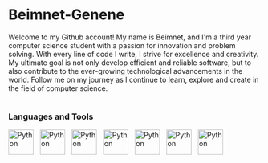 # Beimnet-Genene
Welcome to my Github account! My name is Beimnet, and I'm a third year computer science student with a passion for innovation and
problem solving. With every line of code I write, I strive for excellence and creativity. My ultimate goal is not only develop efficient
and reliable software, but to also contribute to the ever-growing technological advancements in the world. Follow me on my journey as I continue
to learn, explore and create in the field of computer science.

<hr style="background-color: white;"/>
<h3>Languages and Tools</h3>
<img align="left" alt="Python" width="50px" style="padding-right:10px;" src="https://cdn.jsdelivr.net/gh/devicons/devicon/icons/python/python-original.svg" />
<img align="left" alt="Python" width="50px" style="padding-right:10px;" src="https://cdn.jsdelivr.net/gh/devicons/devicon/icons/java/java-original.svg" />
<img align="left" alt="Python" width="50px" style="padding-right:10px;" src="https://cdn.jsdelivr.net/gh/devicons/devicon/icons/javascript/javascript-original.svg" />
 <img align="left" alt="Python" width="50px" style="padding-right:10px;" src="https://cdn.jsdelivr.net/gh/devicons/devicon/icons/cplusplus/cplusplus-original.svg" />
<img align="left" alt="Python" width="50px" style="padding-right:10px;" src="https://cdn.jsdelivr.net/gh/devicons/devicon/icons/html5/html5-original.svg" />
<img align="left" alt="Python" width="50px" style="padding-right:10px;" img src="https://cdn.jsdelivr.net/gh/devicons/devicon/icons/css3/css3-original.svg" />
<img align="left" alt="Python" width="50px" style="padding-right:10px;" img src="https://cdn.jsdelivr.net/gh/devicons/devicon/icons/bootstrap/bootstrap-original.svg" />
